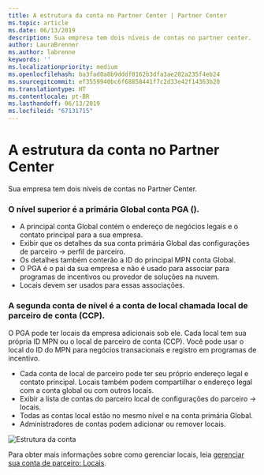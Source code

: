 ```yaml
---
title: A estrutura da conta no Partner Center | Partner Center
ms.topic: article
ms.date: 06/13/2019
description: Sua empresa tem dois níveis de contas no partner center.
author: LauraBrenner
ms.author: labrenne
keywords: ''
ms.localizationpriority: medium
ms.openlocfilehash: ba3fad0a8b9dddf0162b3dfa3ae202a235f4eb24
ms.sourcegitcommit: ef3559940bc6f68858441f7c2d33e42f14363b20
ms.translationtype: HT
ms.contentlocale: pt-BR
ms.lasthandoff: 06/13/2019
ms.locfileid: "67131715"
---
```

# <a name="the-account-structure-in-partner-center"></a>A estrutura da conta no Partner Center

Sua empresa tem dois níveis de contas no Partner Center. 

### <a name="the-top-level-is-the-primary-global-account-pga"></a>O nível superior é a primária Global conta PGA ().

- A principal conta Global contém o endereço de negócios legais e o contato principal para a sua empresa. 
- Exibir que os detalhes da sua conta primária Global das configurações de parceiro -> perfil de parceiro.
- Os detalhes também conterão a ID do principal MPN conta Global. 
- O PGA é o pai da sua empresa e não é usado para associar para programas de incentivos ou provedor de soluções na nuvem. 
- Locais devem ser usados para essas associações.

### <a name="the-second-level-account-is-the-location-account-called-partner-location-account-pla"></a>A segunda conta de nível é a conta de local chamada local de parceiro de conta (CCP).

O PGA pode ter locais da empresa adicionais sob ele. Cada local tem sua própria ID MPN ou o local de parceiro de conta (CCP). Você pode usar o local do ID do MPN para negócios transacionais e registro em programas de incentivo.

- Cada conta de local de parceiro pode ter seu próprio endereço legal e contato principal. Locais também podem compartilhar o endereço legal com a conta global ou com outros locais.
- Exibir a lista de contas do parceiro local de configurações do parceiro -> locais.
- Todas as contas local estão no mesmo nível e na conta primária Global.
- Administradores de contas podem adicionar ou remover locais.

![Estrutura da conta](images/accountstructure.png)

Para obter mais informações sobre como gerenciar locais, leia [gerenciar sua conta de parceiro: Locais](manage-locations.md). 




















